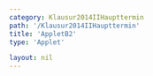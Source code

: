 ```yaml
---
category: Klausur2014IIHaupttermin
path: '/Klausur2014IIHaupttermin'
title: 'AppletB2'
type: 'Applet'

layout: nil
---
```

<link type="text/css" href="https://cdnjs.cloudflare.com/ajax/libs/jsxgraph/0.99.6/jsxgraph.css"><link rel="stylesheet" type="text/css" href="//cdnjs.cloudflare.com/ajax/libs/jsxgraph/0.99.7/jsxgraph.css" />
<div id="bd7d219c-d360-4e0d-a5fe-6c0e37f1acfa" class="jxgbox" style="width:500px; height:500px">
<script type="text/javascript">
    (function() {
	const board = JXG.JSXGraph.initBoard('bd7d219c-d360-4e0d-a5fe-6c0e37f1acfa', {
    							boundingbox: [-10, 15, 10, -5],
                  axis: false
              });
var M = board.create('point', [0,0], {name:'M', color:'blue', fixed:true, size:2, label:{fontsize:15}});
var A = board.create('point', [-6,0], {name:'A', color:'blue', fixed:true, size:2, label:{fontsize:15, offset:[-15,15]}});
var C = board.create('point', [6,0], {name:'C', color:'blue', fixed:true, size:2, label:{fontsize:15}});
var B = board.create('point', [2*Math.sin(315/180*Math.PI), 2*Math.sin(315/180*Math.PI)], {name:'B', fixed:true, color:'blue', size:2, label:{fontsize:15, offset:[15,-8]}});
var D = board.create('point', [2*Math.sin(45/180*Math.PI), 2*Math.sin(45/180*Math.PI)], {name:'D', fixed:true, color:'blue', size:2, label:{fontsize:15, offset:[-15,5]}});
board.create('polygon', [A,B,D]);
var S = board.create('point', [0,9], {color:'blue', name:'S', fixed:true, size:2, label:{fontsize:15}});
board.create('segment', [A,B], {color:'blue'});
board.create('segment', [B,C], {color:'blue'});
board.create('segment', [C,D], {color:'blue'});
board.create('segment', [D,A], {color:'blue'});
board.create('segment', [B,D], {color:'gray', strokeWidth:2});
board.create('segment', [A,C], {color:'gray', strokeWidth:2});
board.create('segment', [M,S], {color:'gray', strokeWidth:2});
board.create('angle', [S,M,A], {orthotype:'sectordot', name:' ', radius:1.2});
var AS = board.create('segment', [A,S], {color:'blue'});
board.create('segment', [B,S], {color:'blue'});
board.create('segment', [C,S], {color:'blue'});
board.create('segment', [D,S], {color:'blue'});
var alpha = board.create('angle', [C,A,S], {orthotype:'sectordot', name:'&alpha;', radius:1.5, label:{fontsize:15}});

var P = board.create('glider', [-3.23,4.16,AS], {name:'P', color:'orange', size:2, label:{fontsize:15}});
var H = board.create('point', [function(){return P.X();}, 0], {name:'H', color:'green', fixed:true, size:2, label:{fontsize:15}});
board.create('segment', [A,P], {color:'red'});
board.create('segment', [B,P], {color:'green'});
board.create('segment', [C,P], {color:'green'});
board.create('segment', [C,P], {color:'green'});
board.create('segment', [H,P], {color:'gray', strokeWidth:2});

board.create('text', [-6,10,function(){return 'x = '+ JXG.toFixed(Math.sqrt((6+P.X())*(6+P.X())+P.Y()*P.Y()) ,2) + 'cm';}], {fontsize:18, color:'purple'});
 })(); </script>
  </div>
